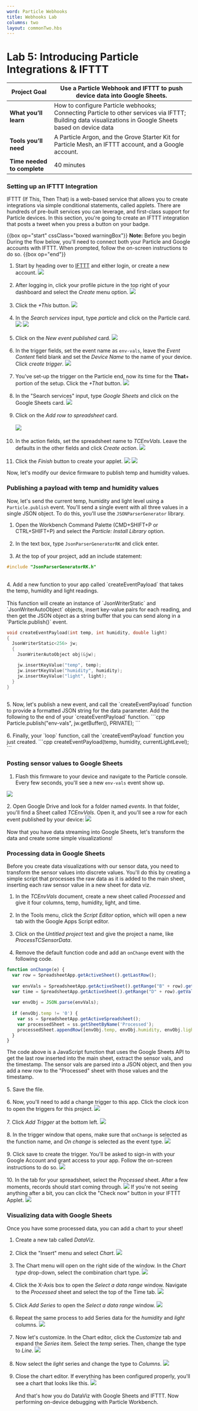 ```yaml
---
word: Particle Webhooks
title: Webhooks Lab
columns: two
layout: commonTwo.hbs
---
```


# Lab 5: Introducing Particle Integrations & IFTTT

| **Project Goal**            | Use a Particle Webhook and IFTTT to push device data into Google Sheets.                                                                                        |
| --------------------------- | ------------------------------------------------------------------------------------------------------------------------------------------------------------------------- |
| **What you’ll learn**       | How to configure Particle webhooks; Connecting Particle to other services via IFTTT; Building data visualizations in Google Sheets based on device data |
| **Tools you’ll need**       | A Particle Argon, and the Grove Starter Kit for Particle Mesh, an IFTTT account, and a Google account.                                                                                                            |
| **Time needed to complete** | 40 minutes                                                                                                                                                                |

### Setting up an IFTTT Integration

IFTTT (If This, Then That) is a web-based service that allows you to create integrations via simple conditional statements, called applets. There are hundreds of pre-built services you can leverage, and first-class support for Particle devices. In this section, you're going to create an IFTTT integration that posts a tweet when you press a button on your badge.

{{box op="start" cssClass="boxed warningBox"}}
**Note:** Before you begin<br />
During the flow below, you'll need to connect both your Particle and Google accounts with IFTTT. When prompted, follow the on-screen instructions to do so.
{{box op="end"}}

1.  Start by heading over to [IFTTT](https://ifttt.com/particle) and either login, or create a new account.
![](/assets/images/workshops/particle-101/04/ifttt.png)
<br /><br />
2.  After logging in, click your profile picture in the top right of your dashboard and select the *Create* menu option.
![](/assets/images/workshops/particle-101/04/newapplet.png)
<br /><br />
3.  Click the *+This* button.
![](/assets/images/workshops/particle-101/04/ifthis.png)
<br /><br />
4.  In the *Search services* input, type *particle* and click on the Particle card.
  ![](/assets/images/workshops/particle-101/04/chooseservice.png)
  ![](/assets/images/workshops/particle-101/04/chooseparticle.png)
<br /><br />
5.  Click on the *New event published* card.
  ![](/assets/images/workshops/particle-101/04/choosetrigger.png)
<br /><br />
6. In the trigger fields, set the event name as `env-vals`, leave the *Event Content* field blank and set the *Device Name* to the name of your device. Click *create trigger*.
  ![](/assets/images/workshops/particle-101/04/triggerfields.png)
<br /><br />
7. You've set-up the trigger on the Particle end, now its time for the **That**+ portion of the setup. Click the *+That* button.
  ![](/assets/images/workshops/particle-101/04/thenthat.png)
<br /><br />
8. In the "Search services" input, type *Google Sheets* and click on the Google Sheets card.
  ![](/assets/images/workshops/particle-101/04/choose-gsheets.png)
<br /><br />
9. Click on the *Add row to spreadsheet* card.
<br /><br>
  ![](/assets/images/workshops/particle-101/04/addrow-card.png)
<br /><br />
10. In the action fields, set the spreadsheet name to *TCEnvVals*. Leave the defaults in the other fields and click *Create action*.
  ![](/assets/images/workshops/particle-101/04/ifttt-gsheets.png)
<br /><br />
11. Click the *Finish* button to create your applet.
  ![](/assets/images/workshops/particle-101/04/ifttt-reviewpng.png)
  ![](/assets/images/workshops/particle-101/04/ifttt-live.png)

  Now, let's modify our device firmware to publish temp and humidity values.

### Publishing a payload with temp and humidity values

Now, let's send the current temp, humidity and light level using a `Particle.publish` event. You'll send a single event with all three values in a single JSON object. To do this, you'll use the `JSONParserGenerator` library.

1. Open the Workbench Command Palette (CMD+SHIFT+P or CTRL+SHIFT+P) and select the *Particle: Install Library* option.
<br /><br />
2. In the text box, type `JsonParserGeneratorRK` and click enter.
<br /><br />
3. At the top of your project, add an include statement:

  ```cpp
  #include "JsonParserGeneratorRK.h"
  ```
<br />
4. Add a new function to your app called `createEventPayload` that takes the temp, humidity and light readings. <br /><br />
This function will create an instance of `JsonWriterStatic` and `JsonWriterAutoObject` objects, insert key-value pairs for each reading, and then get the JSON object as a string buffer that you can send along in a `Particle.publish()` event.

  ```cpp
  void createEventPayload(int temp, int humidity, double light)
  {
    JsonWriterStatic<256> jw;
    {
      JsonWriterAutoObject obj(&jw);

      jw.insertKeyValue("temp", temp);
      jw.insertKeyValue("humidity", humidity);
      jw.insertKeyValue("light", light);
    }
  }
  ```
<br />
5. Now, let's publish a new event, and call the `createEventPayload` function to provide a formatted JSON string for the data parameter. Add the following to the end of your `createEventPayload` function.
```cpp
Particle.publish("env-vals", jw.getBuffer(), PRIVATE);
```
<br /><br />
6. Finally, your `loop` function, call the `createEventPayload` function you just created.            
```cpp
createEventPayload(temp, humidity, currentLightLevel);
```

### Posting sensor values to Google Sheets

1. Flash this firmware to your device and navigate to the Particle console. Every few seconds, you'll see a new `env-vals` event show up.

  ![](/assets/images/workshops/particle-101/04/env-vals.png)
<br /><br />
2. Open Google Drive and look for a folder named *events*. In that folder, you'll find a Sheet called *TCEnvVals*. Open it, and you'll see a row for each event published by your device:
  ![](/assets/images/workshops/particle-101/04/gsheet.png)
<br /><br />
Now that you have data streaming into Google Sheets, let's transform the data and create some simple visualizations!

### Processing data in Google Sheets

Before you create data visualizations with our sensor data, you need to transform the sensor values into discrete values. You'll do this by creating a simple script that processes the raw data as it is added to the main sheet, inserting each raw sensor value in a new sheet for data viz.

1. In the *TCEnvVals* document, create a new sheet called *Processed* and give it four columns, 
temp, humidity, light, and time.
<br /><br />
2. In the Tools menu, click the *Script Editor* option, which will open a new tab with the Google Apps Script editor.
<br /><br />
3. Click on the *Untitled project* text and give the project a name, like *ProcessTCSensorData*.
<br /><br />
4. Remove the default function code and add an `onChange` event with the following code.
  ```js
  function onChange(e) {
    var row = SpreadsheetApp.getActiveSheet().getLastRow();
    
    var envVals = SpreadsheetApp.getActiveSheet().getRange("B" + row).getValue();
    var time = SpreadsheetApp.getActiveSheet().getRange("D" + row).getValue();
    
    var envObj = JSON.parse(envVals);
    
    if (envObj.temp != '0') {
      var ss = SpreadsheetApp.getActiveSpreadsheet();
      var processedSheet = ss.getSheetByName('Processed');
      processedSheet.appendRow([envObj.temp, envObj.humidity, envObj.light, time]);
    }
  }
  ```
The code above is a JavaScript function that uses the Google Sheets API to get the last row inserted into the main sheet, extract the sensor vals, and the timestamp. The sensor vals are parsed into a JSON object, and then you add a new row to the "Processed" sheet with those values and the timestamp.
<br /><br />
5. Save the file.
<br /><br />
6. Now, you'll need to add a change trigger to this app. Click the clock icon to open the triggers for this project.
  ![](/assets/images/workshops/particle-101/04/opentriggers.png)
<br /><br />
7. Click *Add Trigger* at the bottom left.
  ![](/assets/images/workshops/particle-101/04/addtrigger.png)
<br /><br />
8. In the trigger window that opens, make sure that `onChange` is selected as the function name, and *On change* is selected as the event type.
  ![](/assets/images/workshops/particle-101/04/addtriggerwindow.png)
<br /><br />
9. Click save to create the trigger. You'll be asked to sign-in with your Google Account and grant access to your app. Follow the on-screen instructions to do so.
  ![](/assets/images/workshops/particle-101/04/triggerlist.png)
<br /><br />
10. In the tab for your spreadsheet, select the *Processed* sheet. After a few moments, records should start coming through. 
  ![](/assets/images/workshops/particle-101/04/processed.png)
If you're not seeing anything after a bit, you can click the "Check now" button in your IFTTT Applet.
  ![](/assets/images/workshops/particle-101/04/checknow.png)

### Visualizing data with Google Sheets

Once you have some processed data, you can add a chart to your sheet!

1. Create a new tab called *DataViz*.
<br /><br />
2. Click the "Insert" menu and select *Chart*.
  ![](/assets/images/workshops/particle-101/04/chart.png)
<br /><br />
3. The Chart menu will open on the right side of the window. In the *Chart type* drop-down, select the combination chart type.
  ![](/assets/images/workshops/particle-101/04/combochart.png)
<br /><br />
4. Click the X-Axis box to open the *Select a data range* window. Navigate to the *Processed* sheet and select the top of the Time tab.
  ![](/assets/images/workshops/particle-101/04/selectX.gif)
<br /><br />
5. Click *Add Series* to open the *Select a data range* window.
  ![](/assets/images/workshops/particle-101/04/addtemp.gif)
<br /><br />
6. Repeat the same process to add Series data for the *humidity* and *light* columns.
  ![](/assets/images/workshops/particle-101/04/chartfilled.png)
<br /><br />
7. Now let's customize. In the Chart editor, click the *Customize* tab and expand the *Series* item. Select the *temp* series. Then, change the type to *Line*.
  ![](/assets/images/workshops/particle-101/04/templine.png)
<br /><br />
8. Now select the *light* series and change the type to *Columns*.
  ![](/assets/images/workshops/particle-101/04/lightline.png)
<br /><br />
9. Close the chart editor. If everything has been configured properly, you'll see a chart that looks like this.
  ![](/assets/images/workshops/particle-101/04/finalchart.png)
<br /><br />
And that's how you do DataViz with Google Sheets and IFTTT. Now performing on-device debugging with Particle Workbench.